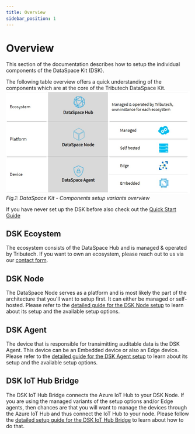 ```yaml
---
title: Overview
sidebar_position: 1
---
```

# Overview

This section of the documentation describes how to setup the individual components of the DataSpace Kit (DSK).

The following table overview offers a quick understanding of the components which are at the core of the Tributech DataSpace Kit.
![DataSpace Kit - Components setup variants overview](img/product-setup-variants-overview.jpg)
_Fig.1: DataSpace Kit - Components setup variants overview_

If you have never set up the DSK before also check out the [Quick Start Guide](../quickstart/overview.md)

## DSK Ecoystem

The ecosystem consists of the DataSpace Hub and is managed & operated by Tributech. If you want to own an ecosystem, please reach out to us via our [contact form](https://www.tributech.io/about-us/).

## DSK Node

The DataSpace Node serves as a platform and is most likely the part of the architecture that you'll want to setup first. It can either be managed or self-hosted.
Please refer to the [detailed guide for the DSK Node setup](./node/setup-options.md) to learn about its setup and the available setup options.

## DSK Agent

The device that is responsible for transimitting auditable data is the DSK Agent. This device can be an Embedded device or also an Edge device.
Please refer to the [detailed guide for the DSK Agent setup](./agent/setup-options.md) to learn about its setup and the available setup options.

## DSK IoT Hub Bridge

The DSK IoT Hub Bridge connects the Azure IoT Hub to your DSK Node. If you are using the managed variants of the setup options and/or Edge agents, then chances are that you will want to manage the devices through the Azure IoT Hub and thus connect the IoT Hub to your node.
Please follow the [detailed setup guide for the DSK IoT Hub Bridge](./iot-hub-bridge/iot-hub-bridge.md) to learn about how to do that.
